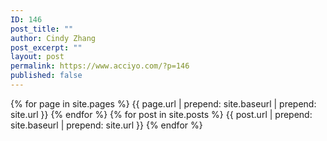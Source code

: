 ```yaml
---
ID: 146
post_title: ""
author: Cindy Zhang
post_excerpt: ""
layout: post
permalink: https://www.acciyo.com/?p=146
published: false
---
```

<?xml version="1.0" encoding="UTF-8"?>
<urlset xmlns="http://www.sitemaps.org/schemas/sitemap/0.9">
    {% for page in site.pages %}
        <url>
            <loc>{{ page.url | prepend: site.baseurl | prepend: site.url }}</loc>
        </url>
    {% endfor %}
    {% for post in site.posts %}
        <url>
            <loc>{{ post.url | prepend: site.baseurl | prepend: site.url }}</loc>
        </url>
  {% endfor %}
</urlset>
